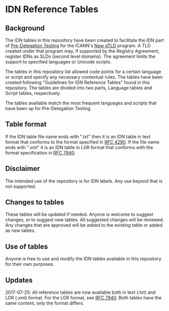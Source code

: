 IDN Reference Tables
====================

Background
---------

The IDN tables in this repository have been created to facilitate the IDN part of [Pre-Delegation Testing](http://newgtlds.icann.org/en/applicants/pdt) for the ICANN's [New gTLD](http://newgtlds.icann.org/en/) program. A TLD created under that program may, if supported by the Registry Agreement, register IDNs as SLDs (second level domains). The agreement limits the support to specified languages or Unicode scripts.

The tables in this repository list allowed code points for a certain language or script and specify any necessary contextual rules. The tables have been created following "Guidelines for IDN Reference Tables" found in this repository. The tables are divided into two parts, Language tables and Script tables, respectively.

The tables available match the most frequent languages and scripts that have been up for Pre-Delegation Testing.

Table format
------------

If the IDN table file name ends with ".txt" then it is an IDN table in text format that conforms to 
the format specified in [RFC 4290]. If the file name ends with ".xml" it is an IDN table in LGR
format that conforms with the format specification in [RFC 7940].


Disclaimer
----------

The intended use of the repository is for IDN labels. Any use beyond that is not supported.


Changes to tables
-----------------

These tables will be updated if needed. Anyone is welcome to suggest changes, or to suggest new tables. All suggested changes will be reviewed. Any changes that are approved will be added to the existing table or added as new tables.


Use of tables
-------------

Anyone is free to use and modify the IDN tables available in this repository for their own purposes.


Updates
-------

2017-07-25: All reference tables are now available both in text (.txt) and LGR (.xml) format. For the LGR format, 
see [RFC 7940]. Both tables have the same content, only the format differs.




[RFC 4290]: https://tools.ietf.org/html/rfc4290
[RFC 7940]: https://tools.ietf.org/html/rfc7940